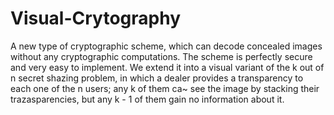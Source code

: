 # Visual-Crytography

A new type of cryptographic scheme, which can decode concealed images without any cryptographic computations. The scheme is perfectly secure and very easy to implement. We extend it into a visual variant of the k out of n secret shazing problem, in which a dealer provides a transparency to each one of the n users; any k of them ca~ see the image by stacking their trazasparencies, but any k - 1 of them gain no information about it.
